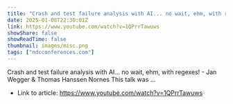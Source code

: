 ```yaml
---
title: "Crash and test failure analysis with AI... no wait, ehm, with regexes! - Jan Wegger &amp; Thomas Hanssen"
date: 2025-01-08T22:30:01Z
link: https://www.youtube.com/watch?v=1QPrrTawuws
showShare: false
showReadTime: false
thumbnail: images/misc.png
tags: ["ndcconferences.com"]
---
```

Crash and test failure analysis with AI... no wait, ehm, with regexes! - Jan Wegger & Thomas Hanssen Nornes This talk was ...

- Link to article: https://www.youtube.com/watch?v=1QPrrTawuws